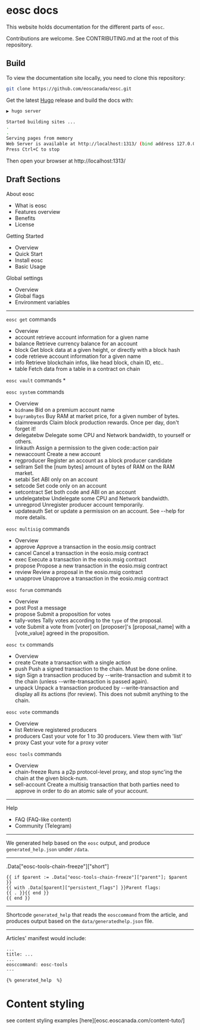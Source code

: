 # eosc docs

This website holds documentation for the different parts of `eosc`.

Contributions are welcome.  See CONTRIBUTING.md at the root of this
repository.

## Build

To view the documentation site locally, you need to clone this repository:

```bash
git clone https://github.com/eoscanada/eosc.git
```

Get the latest [Hugo](https://github.com/gohugoio/hugo) release and build the docs with:

```bash
▶ hugo server

Started building sites ...
.
.
Serving pages from memory
Web Server is available at http://localhost:1313/ (bind address 127.0.0.1)
Press Ctrl+C to stop
```

Then open your browser at http://localhost:1313/


## Draft Sections


About eosc
* What is eosc
* Features overview
* Benefits
* License

Getting Started
* Overview
* Quick Start
* Install eosc
* Basic Usage

Global settings
* Overview
* Global flags
* Environment variables

---

`eosc get` commands
* Overview
* account     retrieve account information for a given name
* balance     Retrieve currency balance for an account
* block       Get block data at a given height, or directly with a block hash
* code        retrieve account information for a given name
* info        Retrieve blockchain infos, like head block, chain ID, etc..
* table       Fetch data from a table in a contract on chain

`eosc vault` commands
*

`eosc system` commands
* Overview
* `bidname`      Bid on a premium account name
* `buyrambytes`  Buy RAM at market price, for a given number of bytes.
* claimrewards Claim block production rewards. Once per day, don't forget it!
* delegatebw   Delegate some CPU and Network bandwidth, to yourself or others.
* linkauth     Assign a permission to the given code::action pair
* newaccount   Create a new account
* regproducer  Register an account as a block producer candidate
* sellram      Sell the [num bytes] amount of bytes of RAM on the RAM market.
* setabi       Set ABI only on an account
* setcode      Set code only on an account
* setcontract  Set both code and ABI on an account
* undelegatebw Undelegate some CPU and Network bandwidth.
* unregprod    Unregister producer account temporarily.
* updateauth   Set or update a permission on an account. See --help for more details.

`eosc multisig` commands
* Overview
* approve     Approve a transaction in the eosio.msig contract
* cancel      Cancel a transaction in the eosio.msig contract
* exec        Execute a transaction in the eosio.msig contract
* propose     Propose a new transaction in the eosio.msig contract
* review      Review a proposal in the eosio.msig contract
* unapprove   Unapprove a transaction in the eosio.msig contract

`eosc forum` commands
* Overview
* post        Post a message
* propose     Submit a proposition for votes
* tally-votes Tally votes according to the `type` of the proposal.
* vote        Submit a vote from [voter] on [proposer]'s [proposal_name] with a [vote_value] agreed in the proposition.

`eosc tx` commands
* Overview
* create      Create a transaction with a single action
* push        Push a signed transaction to the chain.  Must be done online.
* sign        Sign a transaction produced by --write-transaction and submit it to the chain (unless --write-transaction is passed again).
* unpack      Unpack a transaction produced by --write-transaction and display all its actions (for review).  This does not submit anything to the chain.

`eosc vote` commands
* Overview
* list        Retrieve registered producers
* producers   Cast your vote for 1 to 30 producers. View them with 'list'
* proxy       Cast your vote for a proxy voter

`eosc tools` commands
* Overview
* chain-freeze    Runs a p2p protocol-level proxy, and stop sync'ing the chain at the given block-num.
* sell-account    Create a multisig transaction that both parties need to approve in order to do an atomic sale of your account.

---

Help
* FAQ         (FAQ-like content)
* Community   (Telegram)


-----------------------------

We generated help based on the `eosc` output, and produce
`generated_help.json` under `/data`.

---

.Data["eosc-tools-chain-freeze"]["short"]

```
{{ if $parent := .Data["eosc-tools-chain-freeze"]["parent"]; $parent }}
{{ with .Data[$parent]["persistent_flags"] }}Parent flags:
{{ . }}{{ end }}
{{ end }}
```

---

Shortcode `generated_help` that reads the `eosccommand` from the article, and produces
output based on the `data/generatedhelp.json` file.

---

Articles' manifest would include:

```
...
title: ...
...
eosccommand: eosc-tools
---

{% generated_help  %}
```



# Content styling

see content styling examples [here][eosc.eoscanada.com/content-tuto/]